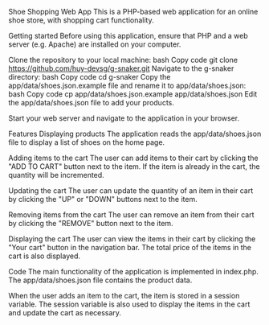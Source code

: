 Shoe Shopping Web App
This is a PHP-based web application for an online shoe store, with shopping cart functionality.

Getting started
Before using this application, ensure that PHP and a web server (e.g. Apache) are installed on your computer.

Clone the repository to your local machine:
bash
Copy code
git clone https://github.com/huy-devsg/g-snaker.git
Navigate to the g-snaker directory:
bash
Copy code
cd g-snaker
Copy the app/data/shoes.json.example file and rename it to app/data/shoes.json:
bash
Copy code
cp app/data/shoes.json.example app/data/shoes.json
Edit the app/data/shoes.json file to add your products.

Start your web server and navigate to the application in your browser.

Features
Displaying products
The application reads the app/data/shoes.json file to display a list of shoes on the home page.

Adding items to the cart
The user can add items to their cart by clicking the "ADD TO CART" button next to the item. If the item is already in the cart, the quantity will be incremented.

Updating the cart
The user can update the quantity of an item in their cart by clicking the "UP" or "DOWN" buttons next to the item.

Removing items from the cart
The user can remove an item from their cart by clicking the "REMOVE" button next to the item.

Displaying the cart
The user can view the items in their cart by clicking the "Your cart" button in the navigation bar. The total price of the items in the cart is also displayed.

Code
The main functionality of the application is implemented in index.php. The app/data/shoes.json file contains the product data.

When the user adds an item to the cart, the item is stored in a session variable. The session variable is also used to display the items in the cart and update the cart as necessary.
